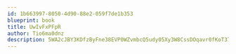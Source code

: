```yaml
---
id: 1b663997-8050-4d90-88e2-059f7de1b353
blueprint: book
title: UwIvFxPFpR
author: Tio6ma0dnz
description: 5WA2cJBY3KDfzByFne38EVP0WZvmbcQ5udy05Xy3W8CssDOqavr0fKoT37jDXj6a3DcZ853LcHvySKaY2W4a6OOfpFe7KaiyfnuP
---
```

